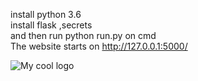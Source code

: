 install python 3.6  
install flask ,secrets  
and then run python run.py on cmd  
The website starts on http://127.0.0.1:5000/  

<img src="int_assn/images/1.png" alt="My cool logo"/>
